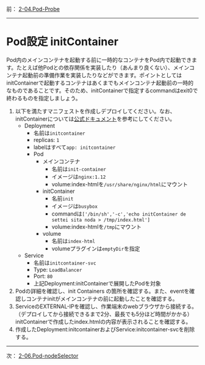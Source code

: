 前： [2-04.Pod-Probe](2-04.Pod-Probe.md)  

---

# Pod設定 initContainer
Pod内のメインコンテナを起動する前に一時的なコンテナをPod内で起動できます。たとえば他Podとの依存関係を実装したり（あんまり良くない）、メインコンテナ起動前の準備作業を実装したりなどができます。ポイントとしてはinitContainerで起動するコンテナはあくまでもメインコンテナ起動前の一時的なものであることです。そのため、initContainerで指定するcommandはexit0で終わるものを指定しましょう。

1. 以下を満たすマニフェストを作成しデプロイしてください。なお、initContainerについては[公式ドキュメント](https://kubernetes.io/docs/concepts/workloads/pods/init-containers/#init-containers-in-use)を参考にしてください。
   - Deployment
     - 名前は``initcontainer``
     - replicas: ``1``
     - labelはすべて``app: initcontainer``
     - Pod
       - メインコンテナ
         - 名前は``init-container``
         - イメージは``nginx:1.12``
         - volume:index-htmlを``/usr/share/nginx/html``にマウント
       - initContainer
         - 名前``init``
         - イメージは``busybox``
         - commandは``['/bin/sh','-c','echo initContainer de settei sita noda > /tmp/index.html']``
         - volume:index-htmlを``/tmp``にマウント
       - volume
         - 名前は``index-html``
         - volumeプラグインは``emptyDir``を指定
   - Service
     - 名前は``initcontainer-svc``
     - Type: ``LoadBalancer``
     - Port: ``80``
     - 上記Deployment:initContainerで展開したPodを対象
2. Podの詳細を確認し、init Containers の箇所を確認する。また、eventを確認しコンテナinitがメインコンテナの前に起動したことを確認する。
3. ServiceのEXTERNAL-IPを確認し、作業端末のwebブラウザから接続する。（デプロイしてから接続できるまで2分、最長でも5分ほど時間がかかる）　initContainerで作成したindex.htmlの内容が表示されることを確認する。
4. 作成したDeployment:initcontainerおよびService:initcontainer-svcを削除する。

---

次： [2-06.Pod-nodeSelector](2-06.Pod-nodeSelector.md)  
